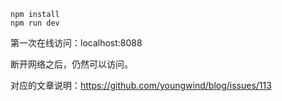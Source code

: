 ```
npm install
npm run dev
```
第一次在线访问：localhost:8088

断开网络之后，仍然可以访问。

对应的文章说明：https://github.com/youngwind/blog/issues/113